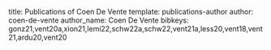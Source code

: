 title: Publications of Coen De Vente
template: publications-author
author: coen-de-vente
author_name: Coen De Vente
bibkeys: gonz21,vent20a,xion21,lemi22,schw22a,schw22,vent21a,less20,vent18,vent21,ardu20,vent20